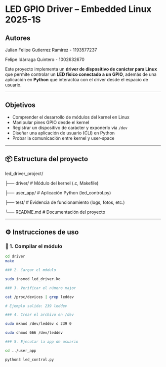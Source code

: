 # LED GPIO Driver – Embedded Linux 2025-1S

## Autores

Julian Felipe Gutierrez Ramirez - 1193577237

Felipe Idárraga Quintero - 1002632670

Este proyecto implementa un **driver de dispositivo de carácter para Linux** que permite controlar un **LED físico conectado a un GPIO**, además de una aplicación en **Python** que interactúa con el driver desde el espacio de usuario.

---

## Objetivos

- Comprender el desarrollo de módulos del kernel en Linux
- Manipular pines GPIO desde el kernel
- Registrar un dispositivo de carácter y exponerlo vía `/dev`
- Diseñar una aplicación de usuario (CLI) en Python
- Probar la comunicación entre kernel y user-space

---

## 📦 Estructura del proyecto

led_driver_project/

├── driver/ # Módulo del kernel (.c, Makefile)

├── user_app/ # Aplicación Python (led_control.py)

├── test/ # Evidencia de funcionamiento (logs, fotos, etc.)

└── README.md # Documentación del proyecto

---

## ⚙️ Instrucciones de uso

### 🔧 1. Compilar el módulo

```bash
cd driver
make

### 2. Cargar el módulo

sudo insmod led_driver.ko

### 3. Verificar el número major

cat /proc/devices | grep leddev

# Ejemplo salida: 239 leddev

### 4. Crear el archivo en /dev

sudo mknod /dev/leddev c 239 0

sudo chmod 666 /dev/leddev

### 5. Ejecutar la app de usuario

cd ../user_app

python3 led_control.py

